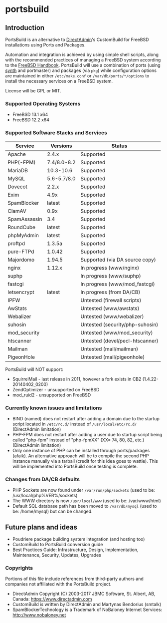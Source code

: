# portsbuild

## Introduction
PortsBuild is an alternative to [DirectAdmin](https://www.directadmin.com)'s CustomBuild for FreeBSD installations using Ports and Packages.

Automation and integration is achieved by using simple shell scripts, along with the recommended practices of managing a FreeBSD system according to the [FreeBSD Handbook](https://www.freebsd.org/handbook).
PortsBuild will use a combination of ports (using [synth](https://github.com/jrmarino/synth) and portmaster) and packages (via `pkg`) while configuration options are maintained in either `/etc/make.conf` or `/var/db/ports/*/options` to install the necessary services on a FreeBSD system.

License will be GPL or MIT.

### Supported Operating Systems
* FreeBSD 13.1 x64
* FreeBSD 12.2 x64
### Supported Software Stacks and Services

Service 		| Versions      | Status
--------------- | ------------- | -------
Apache          | 2.4.x         | Supported
PHP(-FPM)       | 7.4/8.0-8.2   | Supported
MariaDB         | 10.3-10.6     | Supported
MySQL           | 5.6-5.7/8.0   | Supported
Dovecot         | 2.2.x         | Supported
Exim            | 4.9x          | Supported
SpamBlocker     | latest        | Supported
ClamAV          | 0.9x          | Supported
SpamAssassin    | 3.4           | Supported
RoundCube       | latest        | Supported
phpMyAdmin      | latest        | Supported
proftpd         | 1.3.5a        | Supported
pure-FTPd       | 1.0.42        | Supported
Majordomo       | 1.94.5        | Supported (via DA source copy)
nginx           | 1.12.x        | In progress (www/nginx)
suphp           |               | In progress (www/suphp)
fastcgi         |               | In progress (www/mod_fastcgi)
letsencrypt     | latest        | In progress (from DA/CB)
IPFW            |               | Untested (firewall scripts)
AwStats         |               | Untested (www/awstats)
Webalizer       |               | Untested (www/webalizer)
suhosin         |               | Untested (security/php-suhosin)
mod_security    |               | Untested (www/mod_security)
htscanner       |               | Untested (devel/pecl-htscanner)
Mailman         |               | Untested (mail/mailman)
PigeonHole      |               | Untested (mail/pigeonhole)

PortsBuild will NOT support:
* SquirrelMail - last release in 2011, however a fork exists in CB2 (1.4.22-20140402_0200)
* ZendOptimizer - unsupported on FreeBSD
* mod_ruid2 - unsupported on FreeBSD

### Currently known issues and limitations
* BIND (named) does not restart after adding a domain due to the startup script located in `/etc/rc.d/` instead of `/usr/local/etc/rc.d/` (DirectAdmin limitation)
* PHP-FPM does not restart after adding a user due to startup script being called "php-fpm" instead of "php-fpmXX" (XX= 74, 80, 82, etc.) (DirectAdmin limitation)
* Only one instance of PHP can be installed through ports/packages (afaik). An alternative approach will be to compile the second PHP instance manually via a tarball (credit for this idea goes to wattie). This will be implemented into PortsBuild once testing is complete.

### Changes from DA/CB defaults
* PHP Sockets are now found under `/var/run/php/sockets` (used to be: /usr/local/php%VER%/sockets)
* The WWW directory is now `/usr/local/www` (used to be: /var/www/html)
* Default SQL database path has been moved to `/var/db/mysql` (used to be: /home/mysql) but can be changed.

## Future plans and ideas
* Poudriere package building system integration (and hosting too)
* CustomBuild to PortsBuild conversion guide
* Best Practices Guide: Infrastructure, Design, Implementation, Maintenance, Security, Updates, Upgrades

### Copyrights
Portions of this file include references from third-party authors and companies not affiliated with the PortsBuild project.
* DirectAdmin Copyright (C) 2003-2017 JBMC Software, St. Albert, AB, Canada: https://www.directadmin.com
* CustomBuild is written by DirectAdmin and Martynas Bendorius (smtalk)
* SpamBlockerTechnology is a Trademark of NoBaloney Internet Services: http://www.nobaloney.net
